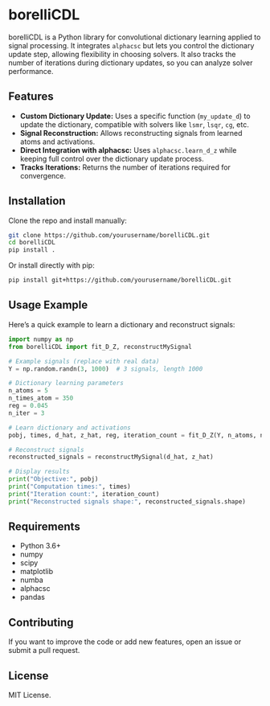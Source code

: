 # borelliCDL

borelliCDL is a Python library for convolutional dictionary learning applied to signal processing. It integrates `alphacsc` but lets you control the dictionary update step, allowing flexibility in choosing solvers. It also tracks the number of iterations during dictionary updates, so you can analyze solver performance.

## Features

- **Custom Dictionary Update:** Uses a specific function (`my_update_d`) to update the dictionary, compatible with solvers like `lsmr`, `lsqr`, `cg`, etc.
- **Signal Reconstruction:** Allows reconstructing signals from learned atoms and activations.
- **Direct Integration with alphacsc:** Uses `alphacsc.learn_d_z` while keeping full control over the dictionary update process.
- **Tracks Iterations:** Returns the number of iterations required for convergence.

## Installation

Clone the repo and install manually:

```bash
git clone https://github.com/yourusername/borelliCDL.git
cd borelliCDL
pip install .
```

Or install directly with pip:

```bash
pip install git+https://github.com/yourusername/borelliCDL.git
```

## Usage Example

Here’s a quick example to learn a dictionary and reconstruct signals:

```python
import numpy as np
from borelliCDL import fit_D_Z, reconstructMySignal

# Example signals (replace with real data)
Y = np.random.randn(3, 1000)  # 3 signals, length 1000

# Dictionary learning parameters
n_atoms = 5
n_times_atom = 350
reg = 0.045
n_iter = 3

# Learn dictionary and activations
pobj, times, d_hat, z_hat, reg, iteration_count = fit_D_Z(Y, n_atoms, n_times_atom, reg, n_iter)

# Reconstruct signals
reconstructed_signals = reconstructMySignal(d_hat, z_hat)

# Display results
print("Objective:", pobj)
print("Computation times:", times)
print("Iteration count:", iteration_count)
print("Reconstructed signals shape:", reconstructed_signals.shape)
```

## Requirements

- Python 3.6+
- numpy
- scipy
- matplotlib
- numba
- alphacsc
- pandas

## Contributing

If you want to improve the code or add new features, open an issue or submit a pull request.

## License

MIT License.
